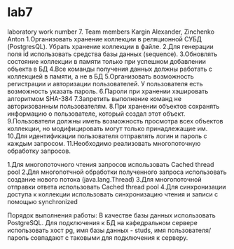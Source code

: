 # lab7
laboratory work number 7. Team members Kargin Alexander, Zinchenko Anton
1.Организовать хранение коллекции в реляционной СУБД (PostgresQL). Убрать хранение коллекции в файле.
2.Для генерации поля id использовать средства базы данных (sequence).
3.Обновлять состояние коллекции в памяти только при успешном добавлении объекта в БД
4.Все команды получения данных должны работать с коллекцией в памяти, а не в БД
5.Организовать возможность регистрации и авторизации пользователей. У пользователя есть возможность указать пароль.
6.Пароли при хранении хэшировать алгоритмом SHA-384
7.Запретить выполнение команд не авторизованным пользователям.
8.При хранении объектов сохранять информацию о пользователе, который создал этот объект.
9.Пользователи должны иметь возможность просмотра всех объектов коллекции, но модифицировать могут только принадлежащие им.
10.Для идентификации пользователя отправлять логин и пароль с каждым запросом.
11.Необходимо реализовать многопоточную обработку запросов.

1.Для многопоточного чтения запросов использовать Cached thread pool
2.Для многопотчной обработки полученного запроса использовать создание нового потока (java.lang.Thread)
3.Для многопоточной отправки ответа использовать Cached thread pool
4.Для синхронизации доступа к коллекции использовать синхронизацию чтения и записи с помощью synchronized

Порядок выполнения работы:
В качестве базы данных использовать PostgreSQL.
Для подключения к БД на кафедральном сервере использовать хост pg, имя базы данных - studs, имя пользователя/пароль совпадают с таковыми для подключения к серверу.
